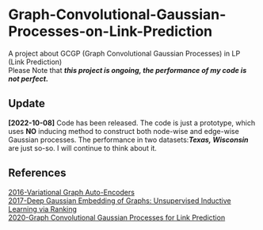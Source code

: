 # Graph-Convolutional-Gaussian-Processes-on-Link-Prediction
A project about GCGP (Graph Convolutional Gaussian Processes) in LP (Link Prediction)  
Please Note that ***this project is ongoing, the performance of my code is not perfect.***  
## Update  
**[2022-10-08]** Code has been released. The code is just a prototype, which uses **NO** inducing method to construct both node-wise and edge-wise Gaussian processes. The performance in two datasets:***Texas, Wisconsin*** are just so-so. I will continue to think about it.    
## References  
[2016-Variational Graph Auto-Encoders](https://arxiv.org/abs/1611.07308)  
[2017-Deep Gaussian Embedding of Graphs: Unsupervised Inductive Learning via Ranking](https://arxiv.org/abs/1707.03815)  
[2020-Graph Convolutional Gaussian Processes for Link Prediction](https://arxiv.org/abs/2002.04337)  
